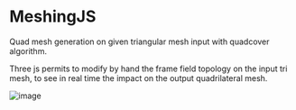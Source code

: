 # MeshingJS

Quad mesh generation on given triangular mesh input with quadcover algorithm.

Three js permits to modify by hand the frame field topology on the input tri mesh, to see in real time the impact on the output quadrilateral mesh.

![image](https://user-images.githubusercontent.com/25902963/163735962-40a9e581-d2fc-4562-b194-4b16ca0197ec.png)
